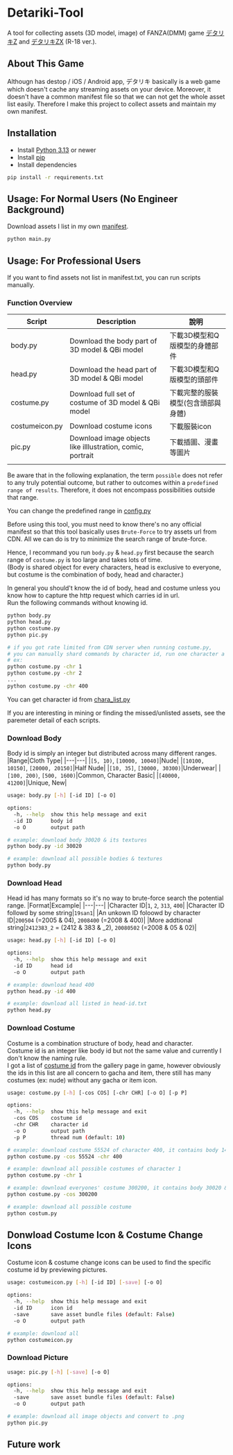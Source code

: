 # Detariki-Tool
A tool for collecting assets (3D model, image) of FANZA(DMM) game [デタリキZ](https://games.dmm.com/detail/detarikiz) and [デタリキZX](https://games.dmm.co.jp/detail/detarikizx) (R-18 ver.).  

## About This Game
Althougn has destop / iOS / Android app, デタリキ basically is a web game which doesn't cache any streaming assets on your device. Moreover, it doesn't have a common manifest file so that we can not get the whole asset list easily. Therefore I make this project to collect assets and maintain my own manifest.

## Installation
- Install [Python 3.13](https://www.python.org/downloads/) or newer
- Install [pip](https://pip.pypa.io/en/stable/installation/)
- Install dependencies
```sh
pip install -r requirements.txt
```

## Usage: For Normal Users (No Engineer Background)
Download assets I list in my own [manifest](https://github.com/Misora000/detariki-tool/blob/main/manifest.txt).
```sh
python main.py
```

## Usage: For Professional Users
If you want to find assets not list in manifest.txt, you can run scripts manually.

### Function Overview
|Script|Description|說明|
|---|---|---|
|body.py|Download the body part of 3D model & QBi model|下載3D模型和Q版模型的身體部件|
|head.py|Download the head part of 3D model & QBi model|下載3D模型和Q版模型的頭部件|
|costume.py|Download full set of costume of 3D model & QBi model|下載完整的服裝模型(包含頭部與身體)|
|costumeicon.py|Download costume icons|下載服裝icon|
|pic.py|Download image objects like illlustration, comic, portrait|下載插圖、漫畫等圖片|
||||

Be aware that in the following explanation, the term `possible` does not refer to any truly potential outcome, but rather to outcomes within a `predefined range of results`. Therefore, it does not encompass possibilities outside that range.  

You can change the predefined range in [config.py](https://github.com/Misora000/detariki-tool/blob/main/config.py)

Before using this tool, you must need to know there's no any official manifest so that this tool basically uses `Brute-Force` to try assets url from CDN. All we can do is try to minimize the search range of brute-force.  

Hence, I recommand you run `body.py` & `head.py` first because the search range of `costume.py` is too large and takes lots of time.  
(Body is shared object for every characters, head is exclusive to everyone, but costume is the combination of body, head and character.)

In general you should't know the id of body, head and costume unless you know how to capture the http request which carries id in url.  
Run the following commands without knowing id.

```sh
python body.py
python head.py
python costume.py
python pic.py

# if you got rate limited from CDN server when running costume.py,
# you can manually shard commands by character id, run one character a time.
# ex:
python costume.py -chr 1
python costume.py -chr 2
...
python costume.py -chr 400
```
You can get character id from [chara_list.py](https://github.com/Misora000/detariki-tool/blob/main/chara_list.py)
  
  
If you are interesting in mining or finding the missed/unlisted assets, see the paremeter detail of each scripts.

### Download Body
Body id is simply an integer but distributed across many different ranges. 
|Range|Cloth Type|
|---|---|
|`[5, 10)`, `[10000, 10040]`|Nude|
|`[10100, 10150]`, `[20000, 20150]`|Half Nude|
|`[10, 35]`, `[30000, 30300)`|Underwear|
|`[100, 200)`, `[500, 1600)`|Common, Character Basic|
|`[40000, 41200]`|Unique, New|
```sh
usage: body.py [-h] [-id ID] [-o O]

options:
  -h, --help  show this help message and exit
  -id ID      body id
  -o O        output path

# example: download body 30020 & its textures
python body.py -id 30020

# example: download all possible bodies & textures
python body.py
```
### Download Head
Head id has many formats so it's no way to brute-force search the potential range.
|Format|Excample|
|---|---|
|Character ID|`1`, `2`, `313`, `400`|
|Character ID followd by some string|`19san1`|
|An unkown ID foloowd by character ID|`200504` (=2005 & 04), `2008400` (=2008 & 400)|
|More addtional string|`2412383_2` = (2412 & 383 & _2), `20080502` (=2008 & 05 & 02)|
```sh
usage: head.py [-h] [-id ID] [-o O]

options:
  -h, --help  show this help message and exit
  -id ID      head id
  -o O        output path

# example: download head 400
python head.py -id 400

# example: download all listed in head-id.txt
python head.py
```
### Download Costume
Costume is a combination structure of body, head and character.  
Costume id is an integer like body id but not the same value and currently I don't know the naming rule.  
I got a list of [costume id](https://github.com/Misora000/detariki-tool/blob/main/costume-id.txt) from the gallery page in game, however obviously the ids in this list are all concern to gacha and item, there still has many costumes (ex: nude) without any gacha or item icon.
```sh
usage: costume.py [-h] [-cos COS] [-chr CHR] [-o O] [-p P]

options:
  -h, --help  show this help message and exit
  -cos COS    costume id
  -chr CHR    character id
  -o O        output path
  -p P        thread num (default: 10)

# example: download costume 55524 of character 400, it contains body 1497 & head 400
python costume.py -cos 55524 -chr 400

# example: download all possible costumes of character 1
python costume.py -chr 1

# example: download everyones' costume 300200, it contains body 30020 & everyones' head
python costume.py -cos 300200

# example: download all possible costume
python costum.py
```

## Donwload Costume Icon & Costume Change Icons
Costume icon & costume change icons can be used to find the specific costume id by previewing pictures.
```sh
usage: costumeicon.py [-h] [-id ID] [-save] [-o O]

options:
  -h, --help  show this help message and exit
  -id ID      icon id
  -save       save asset bundle files (default: False)
  -o O        output path

# example: download all
python costumeicon.py
```

### Download Picture
```sh
usage: pic.py [-h] [-save] [-o O]

options:
  -h, --help  show this help message and exit
  -save       save asset bundle files (default: False)
  -o O        output path

# example: download all image objects and convert to .png
python pic.py
```

## Future work
